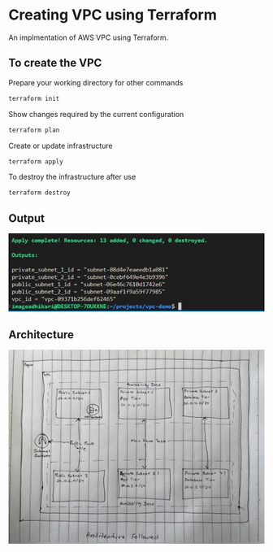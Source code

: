 # Creating VPC using Terraform

An implmentation of AWS VPC using Terraform.

## To create the VPC
Prepare your working directory for other commands 
```bash
terraform init
```
Show changes required by the current configuration
```bash
terraform plan
```
Create or update infrastructure
```bash
terraform apply
```
To destroy the infrastructure after use
```bash
terraform destroy
```

## Output
![](output.jpg)

## Architecture
![](architecture.jpg)
